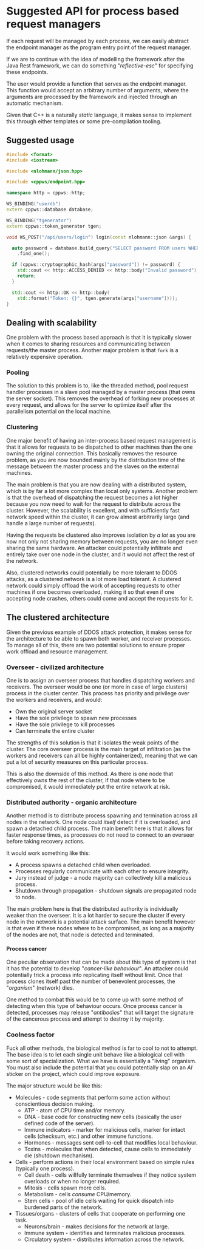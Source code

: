 # Suggested API for process based request managers

If each request will be managed by each process, we can easily abstract the endpoint manager as the
program entry point of the request manager.

If we are to continue with the idea of modelling the framework after the Java Rest framework, we can
do something "_reflective-esc_" for specifying these endpoints.

The user would provide a function that serves as the endpoint manager. This function would accept an
arbitrary number of arguments, where the arguments are processed by the framework and injected through
an automatic mechanism.

Given that C++ is a naturally _static_ language, it makes sense to implement this through either templates
or some pre-compilation tooling.

## Suggested usage

```c++
#include <format>
#include <iostream>

#include <nlohmann/json.hpp>

#include <cppws/endpoint.hpp>

namespace http = cppws::http;

WS_BINDING("userdb")
extern cppws::database database;

WS_BINDING("tgenerator")
extern cppws::token_generator tgen;

void WS_POST("/api/users/login") login(const nlohmann::json &args) {

  auto password = database.build_query("SELECT password FROM users WHERE username={}", args["username"])
    .find_one();

  if (cppws::cryptographic_hash(args["password"]) != password) {
    std::cout << http::ACCESS_DENIED << http::body("Invalid password");
    return;
  }

  std::cout << http::OK << http::body(
    std::format("Token: {}", tgen.generate(args["username"])));
}
```

## Dealing with scalability

One problem with the process based approach is that it is typically slower when it comes to sharing resources
and communicating between requests/the master process. Another major problem is that `fork` is a relatively
expensive operation.

### Pooling

The solution to this problem is to, like the threaded method, pool request handler processes in a slave pool
managed by a master process (that owns the server socket). This removes the overhead of forking new processes at
every request, and allows for the server to optimize itself after the parallelism potential on the local machine.

### Clustering

One major benefit of having an inter-process based request management is that it allows for requests to be dispatched
to other machines than the one owning the original connection. This basically removes the resource problem, as you are
now bounded mainly by the distribution time of the message between the master process and the slaves on the external
machines.

The main problem is that you are now dealing with a distributed system, which is by far a lot more complex than local
only systems. Another problem is that the overhead of dispatching the request becomes a lot higher because you now need
to wait for the request to distribute across the cluster. However, the scalability is excellent, and with sufficiently
fast network speed within the cluster, it can grow almost arbitrarily large (and handle a large number of requests).

Having the requests be clustered also improves isolation by _a lot_ as you are now not only not sharing memory between
requests, you are no longer even sharing the same hardware. An attacker could potentially infiltrate and entirely take
over one node in the cluster, and it would not affect the rest of the network.

Also, clustered networks could potentially be more tolerant to DDOS attacks, as a clustered network is a lot more load
tolerant. A clustered network could simply offload the work of accepting requests to other machines if one becomes
overloaded, making it so that even if one accepting node crashes, others could come and accept the requests for it.

## The clustered architecture

Given the previous example of DDOS attack protection, it makes sense for the architecture to be able to spawn both worker,
and receiver processes. To manage all of this, there are two potential solutions to ensure proper work offload and resource
management.

### Overseer - civilized architecture

One is to assign an overseer process that handles dispatching workers and receivers. The overseer would be one (or more in case
of large clusters) process in the cluster center. This process has priority and privilege over the workers and receivers, and
would:

- Own the original server socket
- Have the sole privilege to spawn new processes
- Have the sole privilege to kill processes
- Can terminate the entire cluster

The strengths of this solution is that it isolates the weak points of the cluster. The core overseer process is the main target
of infiltration (as the workers and receivers can all be highly containerized), meaning that we can put a lot of security measures
on this particular process.

This is also the downside of this method. As there is one node that effectively _owns_ the rest of the cluster, if that node where
to be compromised, it would immediately put the entire network at risk.

### Distributed authority - organic architecture

Another method is to distribute process spawning and termination across all nodes in the network. One node could _itself_ detect
if it is overloaded, and spawn a detached child process. The main benefit here is that it allows for faster response times, as
processes do not need to connect to an overseer before taking recovery actions.

It would work something like this:

- A process spawns a detached child when overloaded.
- Processes regularly communicate with each other to ensure integrity.
- Jury instead of judge - a node majority can collectively kill a malicious process.
- Shutdown through propagation - shutdown signals are propagated node to node.

The main problem here is that the distributed authority is individually weaker than the overseer. It is a lot harder to secure
the cluster if every node in the network is a potential attack surface. The main benefit however is that even if these nodes where
to be compromised, as long as a majority of the nodes are not, that node is detected and terminated.

#### Process cancer

One peculiar observation that can be made about this type of system is that it has the potential to develop "_cancer-like behaviour_".
An attacker could potentially trick a process into replicating itself without limit. Once that process clones itself past the number
of benevolent processes, the "_organism_" (network) dies.

One method to combat this would be to come up with some method of detecting when this type of behaviour occurs. Once process cancer
is detected, processes may release "_antibodies_" that will target the signature of the cancerous process and attempt to destroy it by
majority.

### Coolness factor

Fuck all other methods, the biological method is far to cool to not to attempt. The base idea is to let each single unit behave like
a biological cell with some sort of specialization. What we have is essentially a "living" organism. You must also include the potential
that you could potentially slap on an _AI_ sticker on the project, which could improve exposure.

The major structure would be like this:

- Molecules - code segments that perform some action without conscientious decision making.
  - ATP - atom of CPU time and/or memory.
  - DNA - base code for constructing new cells (basically the user defined code of the server).
  - Immune indicators - marker for malicious cells, marker for intact cells (checksum, etc.) and
  other immune functions.
  - Hormones - messages sent cell-to-cell that modifies local behaviour.
  - Toxins - molecules that when detected, cause cells to immediately die (shutdown mechanism).
- Cells - perform actions in their local environment based on simple rules (typically one process).
  - Cell death - cells willfully terminate themselves if they notice system overloads or when no
  longer required.
  - Mitosis - cells spawn more cells.
  - Metabolism - cells _consume_ CPU/memory.
  - Stem cells - pool of idle cells waiting for quick dispatch into burdened parts of the network.
- Tissues/organs - clusters of cells that cooperate on performing one task.
  - Neurons/brain - makes decisions for the network at large.
  - Immune system - identifies and terminates malicious processes.
  - Circulatory system - distributes information across the network.
